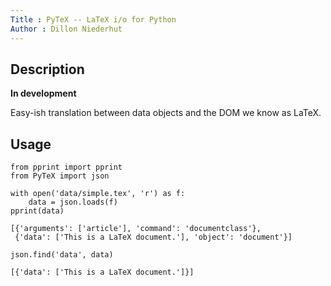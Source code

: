```yaml
---
Title : PyTeX -- LaTeX i/o for Python
Author : Dillon Niederhut
---
```


## Description

**In development**

Easy-ish translation between data objects and the DOM we know as LaTeX.

## Usage

~~~{.input}
from pprint import pprint
from PyTeX import json

with open('data/simple.tex', 'r') as f:
    data = json.loads(f)
pprint(data)
~~~

~~~{.output}
[{'arguments': ['article'], 'command': 'documentclass'},
 {'data': ['This is a LaTeX document.'], 'object': 'document'}]
~~~

~~~{.input}
json.find('data', data)
~~~

~~~{.output}
[{'data': ['This is a LaTeX document.']}]
~~~
